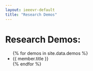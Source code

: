```yaml
---
layout: ieeevr-default
title: "Research Demos"
---
```


<h1>Research Demos:</h1>

<ul>
{% for demos in site.data.demos %}
  <li>
      {{ member.title }}
  </li>
{% endfor %}
</ul>



